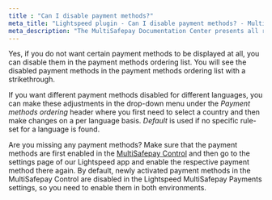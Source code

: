 ```yaml
---
title : "Can I disable payment methods?"
meta_title: "Lightspeed plugin - Can I disable payment methods? - MultiSafepay Docs"
meta_description: "The MultiSafepay Documentation Center presents all relevant information about our Plugins and API. You can also find support pages for payment methods, tools and general questions as well as the contact details of our Support and Integration Teams."
---
```


Yes, if you do not want certain payment methods to be displayed at all, you can disable them in the payment methods ordering list. You will see the disabled payment methods in the payment methods ordering list with a strikethrough.

If you want different payment methods disabled for different languages, you can make these adjustments in the drop-down menu under the _Payment methods ordering_ header where you first need to select a country and then make changes on a per language basis. _Default_ is used if no specific rule-set for a language is found.

Are you missing any payment methods? Make sure that the payment methods are first enabled in the [MultiSafepay Control](https://docs.multisafepay.com/tools/multisafepay-control/) and then go to the settings page of our Lightspeed app and enable the respective payment method there again. By default, newly activated payment methods in the MultiSafepay Control are disabled in the Lightspeed MultiSafepay Payments settings, so you need to enable them in both environments.
